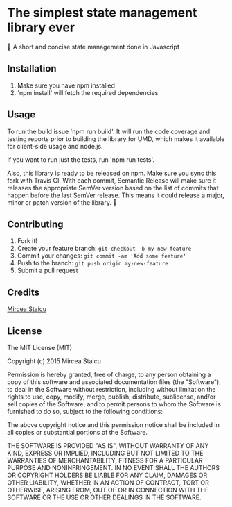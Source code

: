 # The simplest state management library ever

🍋 A short and concise state management done in Javascript

## Installation

1. Make sure you have npm installed
2. 'npm install' will fetch the required dependencies

## Usage

To run the build issue 'npm run build'. It will run the code coverage and testing reports prior to building the library for UMD, which makes it available for client-side usage and node.js.

If you want to run just the tests, run 'npm run tests'.

Also, this library is ready to be released on npm. Make sure you sync this fork with Travis CI. With each commit, Semantic Release will make sure it releases the appropriate SemVer version based on the list of commits that happen before the last SemVer release. This means it could release a major, minor or patch version of the library. 💪

## Contributing

1. Fork it!
2. Create your feature branch: `git checkout -b my-new-feature`
3. Commit your changes: `git commit -am 'Add some feature'`
4. Push to the branch: `git push origin my-new-feature`
5. Submit a pull request

## Credits

[Mircea Staicu](http://github.com/mstaicu)

## License

The MIT License (MIT)

Copyright (c) 2015 Mircea Staicu

Permission is hereby granted, free of charge, to any person obtaining a copy
of this software and associated documentation files (the "Software"), to deal
in the Software without restriction, including without limitation the rights
to use, copy, modify, merge, publish, distribute, sublicense, and/or sell
copies of the Software, and to permit persons to whom the Software is
furnished to do so, subject to the following conditions:

The above copyright notice and this permission notice shall be included in all
copies or substantial portions of the Software.

THE SOFTWARE IS PROVIDED "AS IS", WITHOUT WARRANTY OF ANY KIND, EXPRESS OR
IMPLIED, INCLUDING BUT NOT LIMITED TO THE WARRANTIES OF MERCHANTABILITY,
FITNESS FOR A PARTICULAR PURPOSE AND NONINFRINGEMENT. IN NO EVENT SHALL THE
AUTHORS OR COPYRIGHT HOLDERS BE LIABLE FOR ANY CLAIM, DAMAGES OR OTHER
LIABILITY, WHETHER IN AN ACTION OF CONTRACT, TORT OR OTHERWISE, ARISING FROM,
OUT OF OR IN CONNECTION WITH THE SOFTWARE OR THE USE OR OTHER DEALINGS IN THE
SOFTWARE.
